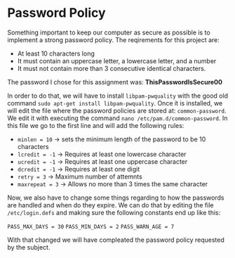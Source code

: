 # Password Policy

Something important to keep our computer as secure as possible is to implement a strong password policy. The reqirements for this project are: 

- At least 10 characters long
- It must contain an uppercase letter, a lowercase letter, and a number
- It must not contain more than 3 consecutive identical characters.

The password I chose for this assignment was: **ThisPasswordIsSecure00**

In order to do that, we will have to install ``libpam-pwquality`` with the good old command ``sudo apt-get install libpam-pwquality``. Once it is installed, we will edit the file where the password policies are stored at: ``common-password``. We edit it with executing the command ``nano /etc/pam.d/common-password``. In this file we go to the first line and will add the following rules:

- ``minlen = 10`` &rarr; sets the minimum length of the password to be 10 characters
- ``lcredit = -1`` &rarr; Requires at least one lowercase character
- ``ucredit = -1`` &rarr; Requires at least one uppercase character
- ``dcredit = -1`` &rarr; Requires at least one digit
- ``retry = 3`` &rarr; Maximum number of attemnts
- ``maxrepeat = 3`` &rarr; Allows no more than 3 times the same character

Now, we also have to change some things regarding to how the passwords are handled and when do they expire. We can do that by editing the file ``/etc/login.defs`` and making sure the following constants end up like this:

``PASS_MAX_DAYS = 30``
``PASS_MIN_DAYS = 2``
``PASS_WARN_AGE = 7``

With that changed we will have compleated the password policy requested by the subject.
